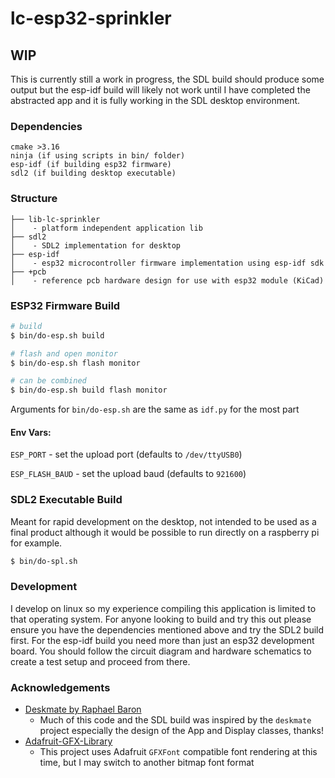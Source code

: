 # lc-esp32-sprinkler

## WIP
This is currently still a work in progress, the SDL build should produce some 
output but the esp-idf build will likely not work until I have completed the 
abstracted app and it is fully working in the SDL desktop environment.

### Dependencies
```
cmake >3.16
ninja (if using scripts in bin/ folder)
esp-idf (if building esp32 firmware)
sdl2 (if building desktop executable)
```

### Structure
```
├── lib-lc-sprinkler 
│    - platform independent application lib
├── sdl2
│    - SDL2 implementation for desktop
├── esp-idf
│    - esp32 microcontroller firmware implementation using esp-idf sdk
├── +pcb
│    - reference pcb hardware design for use with esp32 module (KiCad)
```

### ESP32 Firmware Build

``` bash
# build
$ bin/do-esp.sh build

# flash and open monitor
$ bin/do-esp.sh flash monitor

# can be combined
$ bin/do-esp.sh build flash monitor
```
Arguments for `bin/do-esp.sh` are the same as `idf.py` for the most part

#### Env Vars:

`ESP_PORT` - set the upload port (defaults to `/dev/ttyUSB0`)

`ESP_FLASH_BAUD` - set the upload baud (defaults to `921600`)


### SDL2 Executable Build 
Meant for rapid development on the desktop, not intended to be used as a final 
product although it would be possible to run directly on a raspberry pi for example.

``` bash
$ bin/do-spl.sh
```

### Development
I develop on linux so my experience compiling this application is limited to that operating system.
For anyone looking to build and try this out please ensure you have the dependencies mentioned above
and try the SDL2 build first. For the esp-idf build you need more than just an esp32 development board.
You should follow the circuit diagram and hardware schematics to create a test setup and proceed from there.

### Acknowledgements
* [Deskmate by Raphael Baron](https://github.com/rbaron/deskmate)
    * Much of this code and the SDL build was inspired by the `deskmate` project especially the design of the App and Display classes, thanks!
* [Adafruit-GFX-Library](https://github.com/adafruit/Adafruit-GFX-Library)
    * This project uses Adafruit `GFXFont` compatible font rendering at this time, but I may switch to another bitmap font format